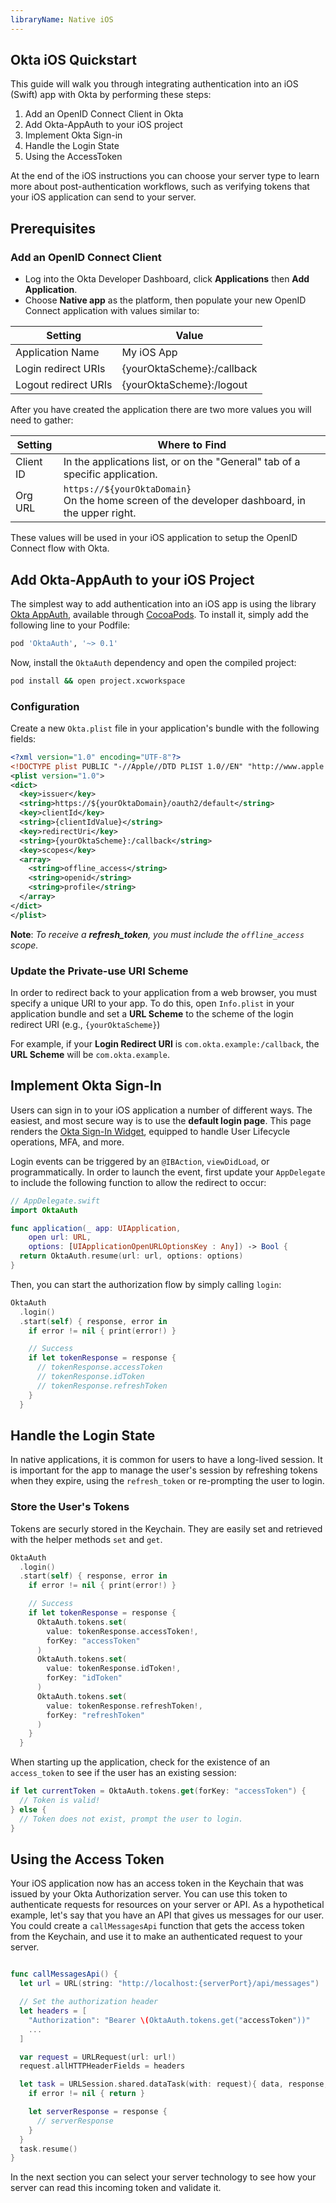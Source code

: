 ```yaml
---
libraryName: Native iOS
---
```


## Okta iOS Quickstart

This guide will walk you through integrating authentication into an iOS (Swift) app with Okta by performing these steps:

1. Add an OpenID Connect Client in Okta
2. Add Okta-AppAuth to your iOS project
3. Implement Okta Sign-in
4. Handle the Login State
5. Using the AccessToken

At the end of the iOS instructions you can choose your server type to learn more about post-authentication workflows, such as verifying tokens that your iOS application can send to your server.

## Prerequisites

### Add an OpenID Connect Client
* Log into the Okta Developer Dashboard, click **Applications** then **Add Application**.
* Choose **Native app** as the platform, then populate your new OpenID Connect application with values similar to:

| Setting              | Value                                               |
| -------------------  | --------------------------------------------------- |
| Application Name     | My iOS App                                          |
| Login redirect URIs  | {yourOktaScheme}:/callback                          |
| Logout redirect URIs | {yourOktaScheme}:/logout                            |

After you have created the application there are two more values you will need to gather:

| Setting       | Where to Find                                                                                                                       |
| ------------- | ------------------------------------------------------------------------------                                                      |
| Client ID     | In the applications list, or on the "General" tab of a specific application.                                                        |
| Org URL       | <span class="is-signed-in">`https://${yourOktaDomain}` <br></span>On the home screen of the developer dashboard, in the upper right. |


These values will be used in your iOS application to setup the OpenID Connect flow with Okta.

## Add Okta-AppAuth to your iOS Project
The simplest way to add authentication into an iOS app is using the library [Okta AppAuth](http://cocoapods.org/pods/OktaAuth), available through [CocoaPods](http://cocoapods.org). To install it, simply add the following line to your Podfile:

```ruby
pod 'OktaAuth', '~> 0.1'
```

Now, install the `OktaAuth` dependency and open the compiled project:
```bash
pod install && open project.xcworkspace
```

### Configuration
Create a new `Okta.plist` file in your application's bundle with the following fields:
<DomainAdminWarning />

```xml
<?xml version="1.0" encoding="UTF-8"?>
<!DOCTYPE plist PUBLIC "-//Apple//DTD PLIST 1.0//EN" "http://www.apple.com/DTDs/PropertyList-1.0.dtd">
<plist version="1.0">
<dict>
  <key>issuer</key>
  <string>https://${yourOktaDomain}/oauth2/default</string>
  <key>clientId</key>
  <string>{clientIdValue}</string>
  <key>redirectUri</key>
  <string>{yourOktaScheme}:/callback</string>
  <key>scopes</key>
  <array>
	<string>offline_access</string>
	<string>openid</string>
	<string>profile</string>
  </array>
</dict>
</plist>
```
**Note**: *To receive a **refresh_token**, you must include the `offline_access` scope.*

### Update the Private-use URI Scheme
In order to redirect back to your application from a web browser, you must specify a unique URI to your app. To do this, open `Info.plist` in your application bundle and set a **URL Scheme** to the scheme of the login redirect URI (e.g., `{yourOktaScheme}`)

For example, if your **Login Redirect URI** is `com.okta.example:/callback`, the **URL Scheme** will be `com.okta.example`.

## Implement Okta Sign-In
Users can sign in to your iOS application a number of different ways.
The easiest, and most secure way is to use the **default login page**. This page renders the [Okta Sign-In Widget](/code/javascript/okta_sign-in_widget/), equipped to handle User Lifecycle operations, MFA, and more.

Login events can be triggered by an `@IBAction`, `viewDidLoad`, or programmatically. In order to launch the event, first update your `AppDelegate` to include the following function to allow the redirect to occur:

```swift
// AppDelegate.swift
import OktaAuth

func application(_ app: UIApplication,
    open url: URL,
    options: [UIApplicationOpenURLOptionsKey : Any]) -> Bool {
  return OktaAuth.resume(url: url, options: options)
}
```

Then, you can start the authorization flow by simply calling `login`:
```swift
OktaAuth
  .login()
  .start(self) { response, error in
    if error != nil { print(error!) }

    // Success
    if let tokenResponse = response {
      // tokenResponse.accessToken
      // tokenResponse.idToken
      // tokenResponse.refreshToken
    }
  }
```

## Handle the Login State
In native applications, it is common for users to have a long-lived session. It is important for the app to manage the user's session by refreshing tokens when they expire, using the `refresh_token` or re-prompting the user to login.

### Store the User's Tokens
Tokens are securly stored in the Keychain. They are easily set and retrieved with the helper methods `set` and `get`.
```swift
OktaAuth
  .login()
  .start(self) { response, error in
    if error != nil { print(error!) }

    // Success
    if let tokenResponse = response {
      OktaAuth.tokens.set(
        value: tokenResponse.accessToken!,
        forKey: "accessToken"
      )
      OktaAuth.tokens.set(
        value: tokenResponse.idToken!,
        forKey: "idToken"
      )
      OktaAuth.tokens.set(
        value: tokenResponse.refreshToken!,
        forKey: "refreshToken"
      )
    }
  }
```

When starting up the application, check for the existence of an `access_token` to see if the user has an existing session:

```swift
if let currentToken = OktaAuth.tokens.get(forKey: "accessToken") {
  // Token is valid!
} else {
  // Token does not exist, prompt the user to login.
}
```

## Using the Access Token

Your iOS application now has an access token in the Keychain that was issued by your Okta Authorization server. You can use this token to authenticate requests for resources on your server or API. As a hypothetical example, let's say that you have an API that gives us messages for our user.  You could create a `callMessagesApi` function that gets the access token from the Keychain, and use it to make an authenticated request to your server.

```swift

func callMessagesApi() {
  let url = URL(string: "http://localhost:{serverPort}/api/messages")

  // Set the authorization header
  let headers = [
    "Authorization": "Bearer \(OktaAuth.tokens.get("accessToken"))"
    ...
  ]

  var request = URLRequest(url: url!)
  request.allHTTPHeaderFields = headers

  let task = URLSession.shared.dataTask(with: request){ data, response, error in
    if error != nil { return }

    let serverResponse = response {
      // serverResponse
    }
  }
  task.resume()
}
```

In the next section you can select your server technology to see how your server can read this incoming token and validate it.
